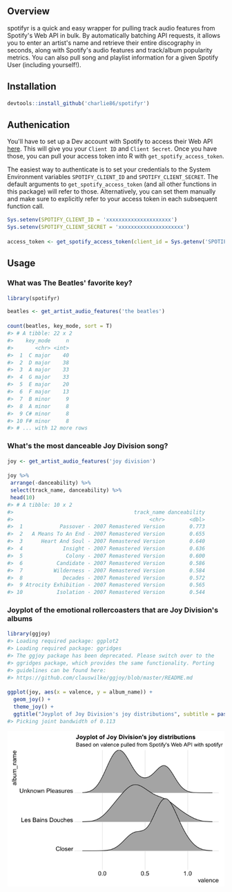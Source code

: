 
<!-- README.md is generated from README.Rmd. Please edit that file -->
Overview
--------

spotifyr is a quick and easy wrapper for pulling track audio features from Spotify's Web API in bulk. By automatically batching API requests, it allows you to enter an artist's name and retrieve their entire discography in seconds, along with Spotify's audio features and track/album popularity metrics. You can also pull song and playlist information for a given Spotify User (including yourself!).

Installation
------------

``` r
devtools::install_github('charlie86/spotifyr')
```

Authenication
-------------

You'll have to set up a Dev account with Spotify to access their Web API [here](https://developer.spotify.com/my-applications/#!/applications). This will give you your `Client ID` and `Client Secret`. Once you have those, you can pull your access token into R with `get_spotify_access_token`.

The easiest way to authenticate is to set your credentials to the System Environment variables `SPOTIFY_CLIENT_ID` and `SPOTIFY_CLIENT_SECRET`. The default arguments to `get_spotify_access_token` (and all other functions in this package) will refer to those. Alternatively, you can set them manually and make sure to explicitly refer to your access token in each subsequent function call.

``` r
Sys.setenv(SPOTIFY_CLIENT_ID = 'xxxxxxxxxxxxxxxxxxxxx')
Sys.setenv(SPOTIFY_CLIENT_SECRET = 'xxxxxxxxxxxxxxxxxxxxx')

access_token <- get_spotify_access_token(client_id = Sys.getenv('SPOTIFY_CLIENT_ID'), client_secret = Sys.getenv('SPOTIFY_CLIENT_SECRET'))
```

Usage
-----

### What was The Beatles' favorite key?

``` r
library(spotifyr)
```

``` r
beatles <- get_artist_audio_features('the beatles')

count(beatles, key_mode, sort = T)
#> # A tibble: 22 x 2
#>    key_mode     n
#>       <chr> <int>
#>  1  C major    40
#>  2  D major    38
#>  3  A major    33
#>  4  G major    33
#>  5  E major    20
#>  6  F major    13
#>  7  B minor     9
#>  8  A minor     8
#>  9 C# minor     8
#> 10 F# minor     8
#> # ... with 12 more rows
```

### What's the most danceable Joy Division song?

``` r
joy <- get_artist_audio_features('joy division')

joy %>% 
 arrange(-danceability) %>% 
 select(track_name, danceability) %>% 
 head(10)
#> # A tibble: 10 x 2
#>                                       track_name danceability
#>                                            <chr>        <dbl>
#>  1            Passover - 2007 Remastered Version        0.773
#>  2   A Means To An End - 2007 Remastered Version        0.655
#>  3      Heart And Soul - 2007 Remastered Version        0.640
#>  4             Insight - 2007 Remastered Version        0.636
#>  5              Colony - 2007 Remastered Version        0.600
#>  6           Candidate - 2007 Remastered Version        0.586
#>  7          Wilderness - 2007 Remastered Version        0.584
#>  8             Decades - 2007 Remastered Version        0.572
#>  9 Atrocity Exhibition - 2007 Remastered Version        0.565
#> 10           Isolation - 2007 Remastered Version        0.544
```

### Joyplot of the emotional rollercoasters that are Joy Division's albums

``` r
library(ggjoy)
#> Loading required package: ggplot2
#> Loading required package: ggridges
#> The ggjoy package has been deprecated. Please switch over to the
#> ggridges package, which provides the same functionality. Porting
#> guidelines can be found here:
#> https://github.com/clauswilke/ggjoy/blob/master/README.md

ggplot(joy, aes(x = valence, y = album_name)) + 
  geom_joy() + 
  theme_joy() +
  ggtitle("Joyplot of Joy Division's joy distributions", subtitle = paste0("Based on valence pulled from Spotify's Web API with spotifyr"))
#> Picking joint bandwidth of 0.113
```

![](README-unnamed-chunk-4-1.png)
